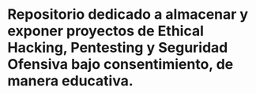 # Repositorio dedicado a almacenar y exponer proyectos de Ethical Hacking, Pentesting y Seguridad Ofensiva bajo consentimiento, de manera educativa.

